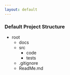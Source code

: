 ```yaml
---
layout: default
---
```


### Default Project Structure

- root
    - docs
    - src
        - code
        - tests
    - .gitignore
    - ReadMe.md